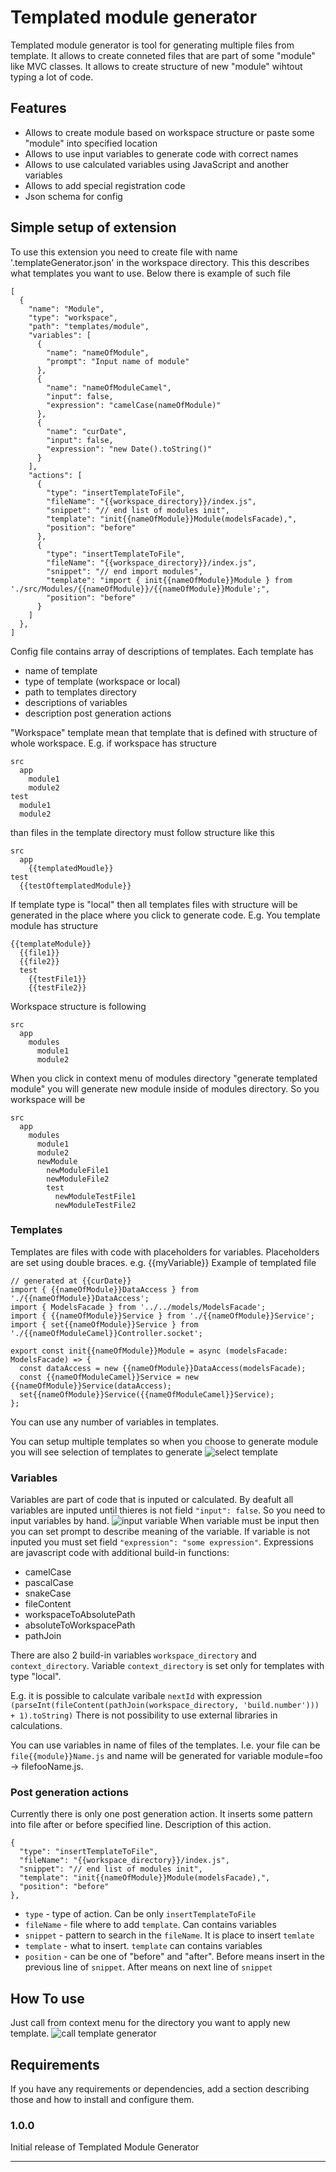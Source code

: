 # Templated module generator

Templated module generator is tool for generating multiple files from template. It allows to create conneted files that are part of some "module" like MVC classes. It allows to create structure of new "module" wihtout typing a lot of code.

## Features

- Allows to create module based on workspace structure or paste some "module" into specified location 
- Allows to use input variables to generate code with correct names
- Allows to use calculated variables using JavaScript and another variables
- Allows to add special registration code
- Json schema for config

## Simple setup of extension
To use this extension you need to create file with name '.templateGenerator.json' in the workspace directory. This this describes what templates you want to use. Below there is example of such file
```
[
  {
    "name": "Module",
    "type": "workspace",
    "path": "templates/module",
    "variables": [
      {
        "name": "nameOfModule",
        "prompt": "Input name of module"
      },
      {
        "name": "nameOfModuleCamel",
        "input": false,
        "expression": "camelCase(nameOfModule)"
      },
      {
        "name": "curDate",
        "input": false,
        "expression": "new Date().toString()"
      }
    ],
    "actions": [
      {
        "type": "insertTemplateToFile",
        "fileName": "{{workspace_directory}}/index.js",
        "snippet": "// end list of modules init",
        "template": "init{{nameOfModule}}Module(modelsFacade),",
        "position": "before"
      },
      {
        "type": "insertTemplateToFile",
        "fileName": "{{workspace_directory}}/index.js",
        "snippet": "// end import modules",
        "template": "import { init{{nameOfModule}}Module } from './src/Modules/{{nameOfModule}}/{{nameOfModule}}Module';",
        "position": "before"
      }
    ]
  },
]
```
Config file contains array of descriptions of templates. Each template has 
- name of template
- type of template (workspace or local)
- path to templates directory
- descriptions of variables
- description post generation actions

"Workspace" template mean that template that is defined with structure of whole workspace. E.g. if workspace has structure
```
src
  app
    module1
    module2
test
  module1
  module2
```

than files in the template directory must follow structure like this
```
src
  app
    {{templatedMoudle}}
test
  {{testOftemplatedModule}}
```

If template type is "local" then all templates files with structure will be generated in the place where you click to generate code. E.g.
You template module has structure
```
{{templateModule}}
  {{file1}}
  {{file2}}
  test
    {{testFile1}}
    {{testFile2}}
```
Workspace structure is following
```
src
  app
    modules
      module1
      module2
```
When you click in context menu of modules directory "generate templated module" you will generate new module inside of modules directory. So you workspace will be
```
src
  app
    modules
      module1
      module2
      newModule
        newModuleFile1
        newModuleFile2
        test
          newModuleTestFile1
          newModuleTestFile2
```

### Templates
Templates are files with code with placeholders for variables. Placeholders are set using double braces. e.g. {{myVariable}}
Example of templated file
```
// generated at {{curDate}}
import { {{nameOfModule}}DataAccess } from './{{nameOfModule}}DataAccess';
import { ModelsFacade } from '../../models/ModelsFacade';
import { {{nameOfModule}}Service } from './{{nameOfModule}}Service';
import { set{{nameOfModule}}Service } from './{{nameOfModuleCamel}}Controller.socket';

export const init{{nameOfModule}}Module = async (modelsFacade: ModelsFacade) => {
  const dataAccess = new {{nameOfModule}}DataAccess(modelsFacade);
  const {{nameOfModuleCamel}}Service = new {{nameOfModule}}Service(dataAccess);
  set{{nameOfModule}}Service({{nameOfModuleCamel}}Service);
};
```
You can use any number of variables in templates.

You can setup multiple templates so when you choose to generate module you will see selection of templates to generate
![select template](images/SelectTemplate.png)

### Variables
Variables are part of code that is inputed or calculated. By deafult all variables are inputed until thieres is not field `"input": false`.
So you need to input variables by hand.
![input variable](images/InputVariable.png)
When variable must be input then you can set prompt to describe meaning of the variable. If variable is not inputed you must set field `"expression": "some expression"`. Expressions are javascript code with additional build-in functions:
- camelCase
- pascalCase
- snakeCase
- fileContent
- workspaceToAbsolutePath
- absoluteToWorkspacePath
- pathJoin

There are also 2 build-in variables `workspace_directory` and `context_directory`. Variable `context_directory` is set only for templates with type "local".

E.g. it is possible to calculate varibale `nextId` with expression
`(parseInt(fileContent(pathJoin(workspace_directory, 'build.number'))) + 1).toString)`
There is not possibility to use external libraries in calculations.

You can use variables in name of files of the templates. I.e. your file can be `file{{module}}Name.js` and name will be generated for variable module=foo -> filefooName.js.


### Post generation actions
Currently there is only one post generation action. It inserts some pattern into file after or before specified line. Description of this action.
```
{
  "type": "insertTemplateToFile",
  "fileName": "{{workspace_directory}}/index.js",
  "snippet": "// end list of modules init",
  "template": "init{{nameOfModule}}Module(modelsFacade),",
  "position": "before"
},
```
- `type` - type of action. Can be only `insertTemplateToFile`
- `fileName` - file where to add `template`. Can contains variables
- `snippet` - pattern to search in the `fileName`. It is place to insert `temlate`
- `template` - what to insert. `template` can contains variables
- `position` - can be one of "before" and "after". Before means insert in the previous line of `snippet`. After means on next line of `snippet`

## How To use
Just call from context menu for the directory you want to apply new template.
![call template generator](images/selectExtension.png)

## Requirements

If you have any requirements or dependencies, add a section describing those and how to install and configure them.

### 1.0.0

Initial release of Templated Module Generator


-----------------------------------------------------------------------------------------------------------